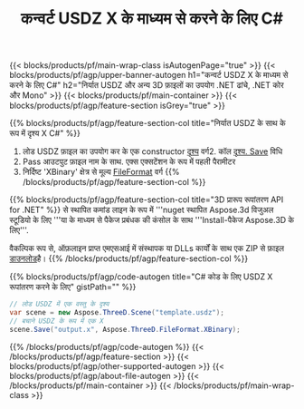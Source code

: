 ﻿---
title: कन्वर्ट USDZ X के माध्यम से करने के लिए C# 
description: कन्वर्ट USDZ और अन्य 3D फ़ाइलों का उपयोग .NET API
url: /hi/net/conversion/usdz-to-x/
family: 3d
platformtag: net
feature: conversion
informat: USDZ
outformat: X
otherformats: HTML FBX STL DRC RVM DAE 3MF ASE 
---
{{< blocks/products/pf/main-wrap-class isAutogenPage="true" >}}
{{< blocks/products/pf/agp/upper-banner-autogen h1="कन्वर्ट USDZ X के माध्यम से करने के लिए C#" h2="निर्यात USDZ और अन्य 3D फ़ाइलों का उपयोग .NET ढांचे, .NET कोर और Mono" >}}
{{< blocks/products/pf/main-container >}}
{{< blocks/products/pf/agp/feature-section isGrey="true" >}}

{{% blocks/products/pf/agp/feature-section-col title="निर्यात USDZ के साथ के रूप में दृश्य X C#" %}}
1. लोड USDZ फ़ाइल का उपयोग कर के एक constructor [दृश्य](https://apireference.aspose.com/3d/net/aspose.threed/scene) वर्ग2. कॉल [दृश्य. Save](https://apireference.aspose.com/3d/net/aspose.threed/scene/methods/save/index) विधि
3. Pass आउटपुट फ़ाइल नाम के साथ. एक्स एक्सटेंशन के रूप में पहली पैरामीटर
4. निर्दिष्ट 'XBinary' क्षेत्र से मूल्य [FileFormat](https://apireference.aspose.com/3d/net/aspose.threed/fileformat/fields/index) वर्ग
{{% /blocks/products/pf/agp/feature-section-col %}}

{{% blocks/products/pf/agp/feature-section-col title="3D प्रारूप रूपांतरण API for .NET" %}}
से स्थापित कमांड लाइन के रूप में '''nuget स्थापित Aspose.3d विजुअल स्टूडियो के लिए '''या के माध्यम से पैकेज प्रबंधक की कंसोल के साथ '''Install-पैकेज Aspose.3D के लिए'''.

वैकल्पिक रूप से, ऑफ़लाइन प्राप्त एमएसआई में संस्थापक या DLLs कार्यों के साथ एक ZIP से फ़ाइल [डाउनलोड](https://downloads.aspose.com/3d/net)है।
{{% /blocks/products/pf/agp/feature-section-col %}}

{{% blocks/products/pf/agp/code-autogen title="C# कोड के लिए USDZ X रूपांतरण करने के लिए" gistPath="" %}}
```cs
// लोड USDZ में एक वस्तु के दृश्य 
var scene = new Aspose.ThreeD.Scene("template.usdz");
// बचाने USDZ के रूप में एक X 
scene.Save("output.x", Aspose.ThreeD.FileFormat.XBinary);

```
{{% /blocks/products/pf/agp/code-autogen %}}
{{< /blocks/products/pf/agp/feature-section >}}
{{< blocks/products/pf/agp/other-supported-autogen >}}
{{< blocks/products/pf/agp/about-file-autogen >}}
{{< /blocks/products/pf/main-container >}}
{{< /blocks/products/pf/main-wrap-class >}}